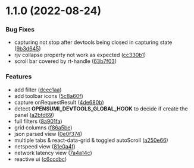 # 1.1.0 (2022-08-24)


### Bug Fixes

* capturing not stop after devtools being closed in capturing state ([9b3d645](https://github.com/opensumi/devtools/commit/9b3d645ffbd4306ab20328ab047c8bf8a8b47302))
* rjv collapse property not work as expected ([cc330b1](https://github.com/opensumi/devtools/commit/cc330b19dde10fa74472c5cff2214c32617e9195))
* scroll bar covered by rt-handle ([63b7f03](https://github.com/opensumi/devtools/commit/63b7f03e618d76c979034260fb7e4b2a755698f3))


### Features

* add filter ([dcec1aa](https://github.com/opensumi/devtools/commit/dcec1aa0143dc1dc5e27aa1942859224a4cc4a65))
* add toolbar icons ([5c8a60f](https://github.com/opensumi/devtools/commit/5c8a60f7d56ff8aa224c454de77667f1f1e2de14))
* capture onRequestResult ([4de680b](https://github.com/opensumi/devtools/commit/4de680b67e4a77652258f05cac4f06e69ba72edf))
* detect __OPENSUMI_DEVTOOLS_GLOBAL_HOOK__ to decide if create the panel ([a2bfd69](https://github.com/opensumi/devtools/commit/a2bfd697b6971c82404f8992f8c53be872a8bc11))
* full filters ([8a901fa](https://github.com/opensumi/devtools/commit/8a901fa5b9ff84e8f5cba791617f53a2144370d1))
* grid columns ([f86a5be](https://github.com/opensumi/devtools/commit/f86a5bef701a17b5d3d25c24347ee86b00f8e541))
* json parsed view ([0e0f374](https://github.com/opensumi/devtools/commit/0e0f374c70dbb00cc5764138daf1ffd3f57d1845))
* multiple tabs & react-data-grid & toggled autoScroll ([a250e66](https://github.com/opensumi/devtools/commit/a250e665efcb75375b8a5f4962f123551e013264))
* netspeed view ([81e0a4f](https://github.com/opensumi/devtools/commit/81e0a4fdae1008ff1952413963a918e37fa973a4))
* network latency view ([7a4a14c](https://github.com/opensumi/devtools/commit/7a4a14cb50a7ec2debddb9df3e3c99b8c504246c))
* reactive ui ([c6ccdbc](https://github.com/opensumi/devtools/commit/c6ccdbcb67220431d40d42889b5d4c0454372f28))



